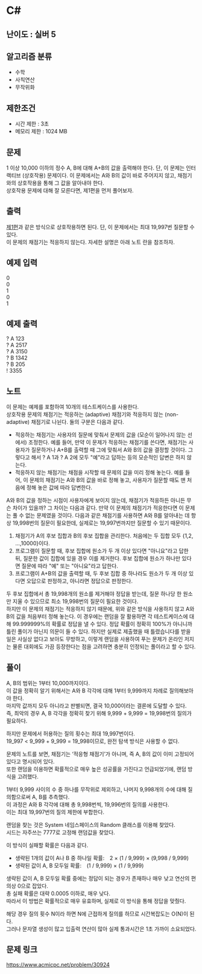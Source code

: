 # C#

## 난이도 : 실버 5

## 알고리즘 분류
  - 수학
  - 사칙연산
  - 무작위화

## 제한조건
  - 시간 제한 : 3초
  - 메모리 제한 : 1024 MB

## 문제
1 이상 10,000 이하의 정수 A, B에 대해 A+B의 값을 출력해야 한다. 단, 이 문제는 인터랙티브 (상호작용) 문제이다. 이 문제에서는 A와 B의 값이 바로 주어지지 않고, 채점기와의 상호작용을 통해 그 값을 알아내야 한다.<br/>
상호작용 문제에 대해 잘 모른다면, 제1편을 먼저 풀어보자.<br/>


## 출력
[제1편](https://github.com/TryingPop/MyPS/tree/main/BaekJoon/30_000~39_999/30_000~30_999/30_900~30_999/30917_A%2BB_-_10_(%EC%A0%9C1%ED%8E%B8))과 같은 방식으로 상호작용하면 된다. 단, 이 문제에서는 최대 19,997번 질문할 수 있다.<br/>
이 문제의 채점기는 적응하지 않는다. 자세한 설명은 아래 노트 란을 참조하자.<br/>


## 예제 입력
0<br/>
0<br/>
1<br/>
0<br/>
1<br/>


## 예제 출력
? A 123<br/>
? A 2517<br/>
? A 3150<br/>
? B 1342<br/>
? B 205<br/>
! 3355<br/>


## 노트
이 문제는 예제를 포함하여 10개의 테스트케이스를 사용한다.<br/>
상호작용 문제의 채점기는 적응하는 (adaptive) 채점기와 적응하지 않는 (non-adaptive) 채점기로 나뉜다. 둘의 구분은 다음과 같다.<br/>


  - 적응하는 채점기는 사용자의 질문에 맞춰서 문제의 값을 (모순이 일어나지 않는 선에서) 조정한다. 예를 들어, 만약 이 문제가 적응하는 채점기를 쓴다면, 채점기는 사용자가 질문하거나 A+B를 출력할 때 그에 맞춰서 A와 B의 값을 결정할 것이다. 그렇다고 해서 ? A 1과 ? A 2에 모두 "예"라고 답하는 등의 모순적인 답변은 하지 않는다.
  - 적응하지 않는 채점기는 채점을 시작할 때 문제의 값을 미리 정해 놓는다. 예를 들어, 이 문제의 채점기는 A와 B의 값을 바로 정해 놓고, 사용자가 질문할 때도 맨 처음에 정해 놓은 값에 따라 답변한다.


A와 B의 값을 정하는 시점이 사용자에게 보이지 않는데, 채점기가 적응하든 아니든 무슨 차이가 있을까? 그 차이는 다음과 같다. 만약 이 문제의 채점기가 적응한다면 이 문제는 풀 수 없는 문제였을 것이다. 다음과 같은 채점기를 사용하면 A와 B를 알아내는 데 항상 19,998번의 질문이 필요한데, 실제로는 19,997번까지만 질문할 수 있기 때문이다.<br/>


  1. 채점기가 A의 후보 집합과 B의 후보 집합을 관리한다. 처음에는 두 집합 모두 \{1,2, ...,10000\}이다.
  2. 프로그램이 질문할 때, 후보 집합에 원소가 두 개 이상 있다면 "아니요"라고 답한 뒤, 질문한 값이 집합에 있을 경우 이를 제거한다. 후보 집합에 원소가 하나만 있다면 질문에 따라 "예" 또는 "아니요"라고 답한다.
  3. 프로그램이 A+B의 값을 출력할 때, 두 후보 집합 중 하나라도 원소가 두 개 이상 있다면 오답으로 판정하고, 아니라면 정답으로 판정한다.


두 후보 집합에서 총 19,998개의 원소를 제거해야 정답을 받는데, 질문 하나당 한 원소만 지울 수 있으므로 최소 19,998번의 질문이 필요한 것이다.<br/>
하지만 이 문제의 채점기는 적응하지 않기 때문에, 위와 같은 방식을 사용하지 않고 A와 B의 값을 처음부터 정해 놓는다. 이 경우에는 랜덤을 잘 활용하면 각 테스트케이스에 대해 99.999999%의 확률로 정답을 낼 수 있다. 정답 확률이 정확히 100%가 아니니까 틀린 풀이가 아닌지 의문이 들 수 있다. 하지만 실제로 제출했을 때 틀렸습니다를 받을 일은 사실상 없다고 보아도 무방하고, 이렇게 랜덤을 사용하여 푸는 문제가 온라인 저지는 물론 대회에도 가끔 등장한다는 점을 고려하면 충분히 인정되는 풀이라고 할 수 있다.<br/>


## 풀이
A, B의 범위는 1부터 10,000까지이다.<br/>
이 값을 정확히 알기 위해서는 A와 B 각각에 대해 1부터 9,999까지 차례로 질의해보아야 한다.<br/>
마지막 값까지 모두 아니라고 판별되면, 결국 10,000이라는 결론에 도달할 수 있다.<br/>
즉, 최악의 경우 A, B 각각을 정확히 찾기 위해 9,999 + 9,999 = 19,998번의 질의가 필요하다.<br/>


하지만 문제에서 허용하는 질의 횟수는 최대 19,997번이다.<br/>
19_997 < 9_999 + 9_999 = 19_998이므로, 완전 탐색 방식은 사용할 수 없다.<br/>


문제의 노트를 보면, 채점기는 ‘적응형 채점기’가 아니며, 즉 A, B의 값이 이미 고정되어 있다고 명시되어 있다.<br/>
또한 랜덤을 이용하면 확률적으로 매우 높은 성공률을 가진다고 언급되었기에, 랜덤 방식을 고려했다.<br/>


1부터 9,999 사이의 수 중 하나를 무작위로 제외하고, 나머지 9,998개의 수에 대해 질의함으로써 A, B를 추측했다.<br/>
이 과정은 A와 B 각각에 대해 총 9,998번씩, 19,996번의 질의를 사용한다.<br/>
이는 최대 19,997번의 질의 제한에 부합한다.<br/>


랜덤을 찾는 것은 System 네임스페이스의 Random 클래스를 이용해 찾았다.<br/>
시드는 자주쓰는 7777로 고정해 랜덤값을 찾았다.<br/>


이 방식이 실패할 확률은 다음과 같다.<br/>

  - 생략된 1개의 값이 A나 B 중 하나일 확률: 2 × (1 / 9,999) × (9,998 / 9,999)
  - 생략된 값이 A, B 모두일 확률: (1 / 9,999) × (1 / 9,999)


생략된 값이 A, B 모두일 확률 중에는 정답이 되는 경우가 존재하나 매우 낮고 연산의 편의상 0으로 잡았다.<br/>
총 실패 확률은 대략 0.0005 이하로, 매우 낮다.<br/>
따라서 이 방법은 확률적으로 매우 유효하며, 실제로 이 방식을 통해 정답을 맞췄다.<br/>


해당 경우 질의 횟수 N이라 하면 N에 근접하게 질의를 하므로 시간복잡도는 O(N)이 된다.<br/>
그러나 문자열 생성이 많고 입출력 연산이 많아 실제 통과시간은 1초 가까이 소요되었다.<br/>


## 문제 링크
https://www.acmicpc.net/problem/30924